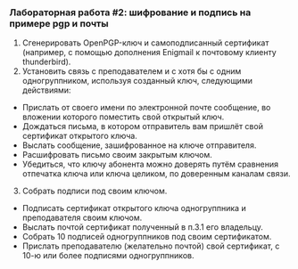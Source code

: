 ### Лабораторная работа #2: шифрование и подпись на примере pgp и почты ###

1. Сгенерировать OpenPGP-ключ и самоподписанный сертификат (например, с помощью дополнения Enigmail к почтовому клиенту thunderbird).
2. Установить связь с преподавателем и с хотя бы с одним одногруппником, используя созданный ключ, следующими действиями:
* Прислать от своего имени по электронной почте сообщение, во вложении которого поместить свой открытый ключ.
* Дождаться письма, в котором отправитель вам пришлёт свой сертификат открытого ключа.
* Выслать сообщение, зашифрованное на ключе отправителя.
* Расшифровать письмо своим закрытым ключом.
* Убедиться, что ключу абонента можно доверять путём сравнения отпечатка ключа или ключа целиком, по доверенным каналам связи.
3. Собрать подписи под своим ключом.
* Подписать сертификат открытого ключа одногруппника и преподавателя своим ключом.
* Выслать почтой сертификат полученный в п.3.1 его владельцу.
* Собрать 10 подписей одногруппников под своим сертификатом.
* Прислать преподавателю (желательно почтой) свой сертификат, с 10-ю или более подписями одногруппников.
